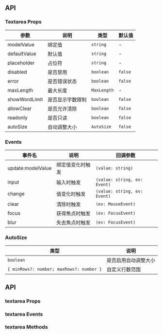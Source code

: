 ## API

### Textarea Props

| 参数          | 说明             | 类型        | 默认值  |
| ------------- | ---------------- | ----------- | ------- |
| modelValue    | 绑定值           | `string`    | -       |
| defaultValue  | 默认值           | `string`    | -       |
| placeholder   | 占位符           | `string`    | -       |
| disabled      | 是否禁用         | `boolean`   | `false` |
| error         | 是否错误状态     | `boolean`   | `false` |
| maxLength     | 最大长度         | `MaxLength` | -       |
| showWordLimit | 是否显示字数限制 | `boolean`   | `false` |
| allowClear    | 是否允许清除     | `boolean`   | `false` |
| readonly      | 是否只读         | `boolean`   | `false` |
| autoSize      | 自动调整大小     | `AutoSize`  | `false` |

### Events

| 事件名            | 说明             | 回调参数                     |
| ----------------- | ---------------- | ---------------------------- |
| update:modelValue | 绑定值变化时触发 | `(value: string)`            |
| input             | 输入时触发       | `(value: string, ev: Event)` |
| change            | 值变化时触发     | `(value: string, ev: Event)` |
| clear             | 清除时触发       | `(ev: MouseEvent)`           |
| focus             | 获得焦点时触发   | `(ev: FocusEvent)`           |
| blur              | 失去焦点时触发   | `(ev: FocusEvent)`           |

### AutoSize

| 类型                                     | 说明                 |
| ---------------------------------------- | -------------------- |
| `boolean`                                | 是否启用自动调整大小 |
| `{ minRows?: number; maxRows?: number }` | 自定义行数范围       |

## API

### textarea Props

<field-table :data="textareaProps"/>

### textarea Events

<field-table :data="textareaEvents" type="emits" />

### textarea Methods

<field-table :data="textareaMethods" type="expose" />

<script setup>
import { ref } from 'vue';

const textareaProps = ref([
  {
    name: 'model-value (v-model)',
    desc: '绑定值',
    type: 'string',
    value: '-',
  },
  {
    name: 'default-value',
    desc: '默认值（非受控状态）',
    type: 'string',
    value: "''",
  },
  {
    name: 'placeholder',
    desc: '提示文字',
    type: 'string',
    value: '-',
  },
  {
    name: 'disabled',
    desc: '是否禁用',
    type: 'boolean',
    value: '`false`',
  },
  {
    name: 'error',
    desc: '是否为错误状态',
    type: 'boolean',
    value: '`false`',
  },
  {
    name: 'max-length',
    desc: '输入值的最大长度，errorOnly 属性在 2.12.0 版本添加',
    type: 'number | { length: number; errorOnly?: boolean }',
    value: '0',
  },
  {
    name: 'show-word-limit',
    desc: '是否显示字数统计',
    type: 'boolean',
    value: '`false`',
  },
  {
    name: 'allow-clear',
    desc: '是否允许清空文本域',
    type: 'boolean',
    value: '`false`',
  },
  {
    name: 'auto-size',
    desc: '是否让文本框自适应内容高度',
    type: 'boolean | { minRows?: number; maxRows?: number }',
    value: '`false`',
  },
  {
    name: 'word-length',
    desc: '字符长度的计算方法',
    type: '(value: string) => number',
    value: '-',
  },
  {
    name: 'word-slice',
    desc: '字符截取方法，同 wordLength 一起使用',
    type: '(value: string, maxLength: number) => string',
    value: '- (2.12.0)',
  },
  {
    name: 'textarea-attrs',
    desc: '透传给 textarea 的属性',
    type: 'Record<string, any>',
    value: '-',
  },
]);

const textareaEvents = ref([
  {
    name: 'input',
    desc: '用户输入时触发',
    type: '(value: string, ev: Event) => void',
  },
  {
    name: 'change',
    desc: '仅在文本框失焦时触发',
    type: '(value: string, ev: Event) => void',
  },
  {
    name: 'clear',
    desc: '点击清除按钮时触发',
    type: '(ev: MouseEvent) => void',
  },
  {
    name: 'focus',
    desc: '文本框获取焦点时触发',
    type: '(ev: FocusEvent) => void',
  },
  {
    name: 'blur',
    desc: '文本框失去焦点时触发',
    type: '(ev: FocusEvent) => void',
  },
]);

const textareaMethods = ref([
  {
    name: 'focus',
    desc: '使输入框获取焦点 (2.24.0)',
    type: '() => void',
  },
  {
    name: 'blur',
    desc: '使输入框失去焦点 (2.24.0)',
    type: '() => void',
  },
]);
</script>
